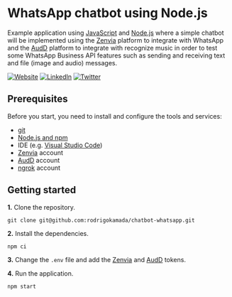 # WhatsApp chatbot using Node.js

Example application using [JavaScript](https://developer.mozilla.org/docs/Web/JavaScript) and [Node.js](https://nodejs.org/) where a simple chatbot will be implemented using the [Zenvia](https://www.zenvia.com/) platform to integrate with WhatsApp and the [AudD](https://audd.io/) platform to integrate with recognize music in order to test some WhatsApp Business API features such as sending and receiving text and file (image and audio) messages. 



[![Website](https://shields.braskam.com/v1/shields?name=website&format=rectangle&size=small)](https://rodrigo.kamada.com.br)
[![LinkedIn](https://shields.braskam.com/v1/shields?name=linkedin&format=rectangle&size=small)](https://www.linkedin.com/in/rodrigokamada)
[![Twitter](https://shields.braskam.com/v1/shields?name=twitter&format=rectangle&size=small&socialAccount=rodrigokamada)](https://twitter.com/rodrigokamada)



## Prerequisites


Before you start, you need to install and configure the tools and services:

* [git](https://git-scm.com/)
* [Node.js and npm](https://nodejs.org/)
* IDE (e.g. [Visual Studio Code](https://code.visualstudio.com/))
* [Zenvia](https://app.zenvia.com/) account
* [AudD](https://audd.io/) account
* [ngrok](https://dashboard.ngrok.com/signup) account



## Getting started


**1.** Clone the repository.

```shell
git clone git@github.com:rodrigokamada/chatbot-whatsapp.git
```

**2.** Install the dependencies.

```shell
npm ci
```

**3.** Change the `.env` file and add the [Zenvia](https://app.zenvia.com/home/api) and [AudD](https://dashboard.audd.io/) tokens. 

**4.** Run the application.

```shell
npm start
```
